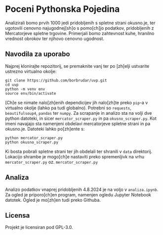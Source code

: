 # Poceni Pythonska Pojedina

Analizirali bomo prvih 1000 jedi pridobljenih s spletne strani okusno.je, ter ugotovili cenovno najugodnej[sh]o s pomo[ch]jo podatkov, pridobljenih z Mercatorjeve spletne trgovine. Primerjali bomo zahtevnost kuhe, hranilno vrednost obrokov ter njihovo cenovno ugodnost. 


## Navodila za uporabo

Najprej klonirajte repozitorij, se premaknite vanj ter po [zh]elji ustvarite ustrezno virtualno okolje:
```
git clone https://github.com/borbrudar/uvp.git
cd uvp
python -m venv env
source env/bin/activate
```
[Ch]e se nimate nalo[zh]enih dependicijev jih nalo[zh]te preko `pip`-a v virtualno okolje (lahko pa tudi globalno).
Potrebni so `requests`, `beautifulsoup4`, `pandas` ter `numpy`. Za scrapanje in analizo sta na volji dve python datoteki, in sicer
`mercator_scraper.py` in pa `okusno_scraper.py`. Kot imeni navajajo sta namenjeni obdelavi mercatorjeve spletne strani in pa okusno.je.
Datoteki lahko po[zh]ente s:
```
python mercator_scraper.py
python okusno_scraper.py
```

Ki bosta pobrali spletne strani ter jih obdelali ter shranili v `data` direktorij. Lokacijo shrambe je mogo[ch]e nastaviti preko
spremenljivk na vrhu `mercator_scraper.py` oz. `mercator_scraper.py`

## Analiza 

Analizo podatkov vnaprej pridobljenih 4.8.2024 je na voljo v `analiza.ipynb`. Za ogled je priporo[ch]en program, namenjen ogledu
Jupyter Notebook datotek. Ogled je mo[zh]en tudi preko Githuba. 


## Licensa

Projekt je licensiran pod GPL-3.0. 
